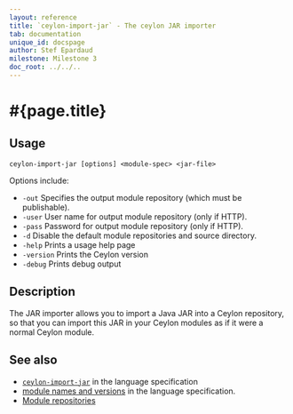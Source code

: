 ```yaml
---
layout: reference
title: `ceylon-import-jar` - The ceylon JAR importer
tab: documentation
unique_id: docspage
author: Stef Epardaud
milestone: Milestone 3
doc_root: ../../..
---
```


# #{page.title}

## Usage 

<!-- lang: none -->
    ceylon-import-jar [options] <module-spec> <jar-file>

Options include:

* `-out` Specifies the output module repository (which must be publishable).
* `-user` User name for output module repository (only if HTTP).
* `-pass` Password for output module repository (only if HTTP).
* `-d` Disable the default module repositories and source directory. <!-- m4 -->
* `-help` Prints a usage help page
* `-version` Prints the Ceylon version
* `-debug` Prints debug output

## Description

The JAR importer allows you to import a Java JAR into a Ceylon repository, so
that you can import this JAR in your Ceylon modules as if it were a normal
Ceylon module.  

## See also

* [`ceylon-import-jar`](#{page.doc_root}/#{site.urls.spec_relative}#jarimporter) in the language specification
* [module names and versions](#{page.doc_root}/#{site.urls.spec_relative}#modulenamesandversionidentifiers) in the language specification.
* [Module repositories](../../repository)